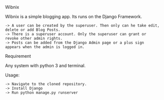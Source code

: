 Wibnix

Wibnix is a simple blogging app. Its runs on the Django Framework.

    -> A user can be created by the superuser. Then only can he take edit, delete or add Blog Posts.
    -> There is a superuser account. Only the superuser can grant or revoke other admin rights.
    -> Posts can be added from the Django Admin page or a plus sign appears when the admin is logged in.

Requirement

Any system with python 3 and terminal.

Usage:

    -> Navigate to the cloned repository.
    -> Install Django
    -> Run python manage.py runserver
